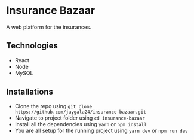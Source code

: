 # Insurance Bazaar

A web platform for the insurances.

## Technologies

- React
- Node
- MySQL

## Installations

- Clone the repo using `git clone https://github.com/jaygala24/insurance-bazaar.git`
- Navigate to project folder using `cd insurance-bazaar`
- Install all the dependencies using `yarn` or `npm install`
- You are all setup for the running project using `yarn dev` or `npm run dev`
